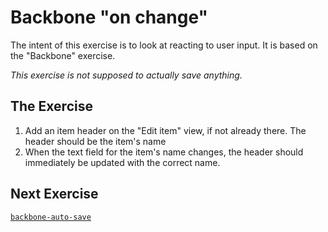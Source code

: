 # Backbone "on change"

The intent of this exercise is to look at reacting to user input. It is based on the "Backbone" exercise.

_This exercise is not supposed to actually save anything._

## The Exercise

1.  Add an item header on the "Edit item" view, if not already there. The header should be the item's name
2.  When the text field for the item's name changes, the header should immediately be updated with the correct name.

## Next Exercise

[`backbone-auto-save`](../backbone-auto-save)
